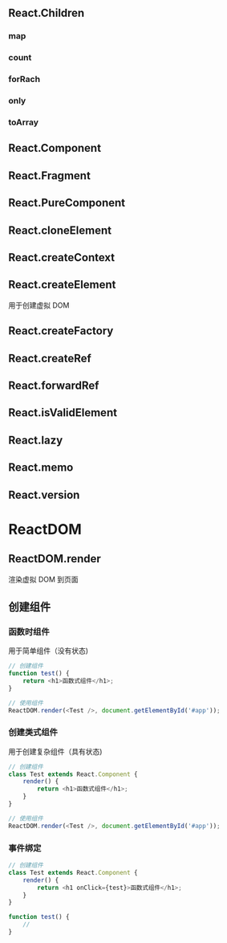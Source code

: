 ## React.Children

### map

### count

### forRach

### only

### toArray

## React.Component

## React.Fragment

## React.PureComponent

## React.cloneElement

## React.createContext

## React.createElement

用于创建虚拟 DOM

## React.createFactory

## React.createRef

## React.forwardRef

## React.isValidElement

## React.lazy

## React.memo

## React.version

# ReactDOM

## ReactDOM.render

渲染虚拟 DOM 到页面

## 创建组件

### 函数时组件

用于简单组件（没有状态)

```javascript
// 创建组件
function test() {
    return <h1>函数式组件</h1>;
}

// 使用组件
ReactDOM.render(<Test />, document.getElementById('#app'));
```

### 创建类式组件

用于创建复杂组件（具有状态)

```javascript
// 创建组件
class Test extends React.Component {
    render() {
        return <h1>函数式组件</h1>;
    }
}

// 使用组件
ReactDOM.render(<Test />, document.getElementById('#app'));
```

### 事件绑定

```javascript
// 创建组件
class Test extends React.Component {
    render() {
        return <h1 onClick={test}>函数式组件</h1>;
    }
}

function test() {
    //
}
```
